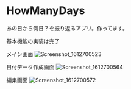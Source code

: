 # HowManyDays

あの日から何日？を振り返るアプリ。作ってます。

基本機能の実装は完了

メイン画面
![Screenshot_1612700523](https://user-images.githubusercontent.com/56225600/107146340-e4cd5f80-698a-11eb-960d-e74913c96660.png)

日付データ作成画面
![Screenshot_1612700564](https://user-images.githubusercontent.com/56225600/107146368-1e9e6600-698b-11eb-9a47-06d9112364ba.png)

編集画面
![Screenshot_1612700572](https://user-images.githubusercontent.com/56225600/107146372-23631a00-698b-11eb-8b1c-9e3d180b1d80.png)
